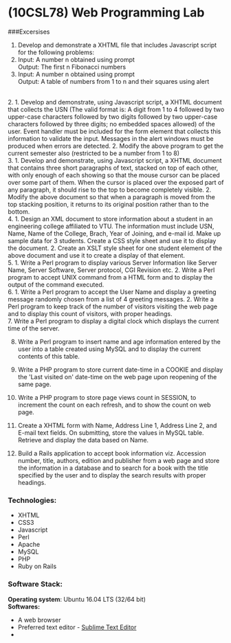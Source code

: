 # (10CSL78) Web Programming Lab
###Excersises
1. Develop and demonstrate a XHTML file that includes Javascript script for the following problems:
  1. Input: A number n obtained using prompt<br>
  Output: The first n Fibonacci numbers
  2. Input: A number n obtained using prompt<br>
  Output: A table of numbers from 1 to n and their squares using alert
<br>
2. 
  1. Develop and demonstrate, using Javascript script, a XHTML document that collects the USN (The valid format is: A digit from 1 to 4 followed by two upper-case characters followed by two digits followed by two upper-case characters followed by three digits; no embedded spaces allowed) of the user. Event handler must be included for the form element that collects this information to validate the input. Messages in the alert windows must be produced when errors are detected.
  2. Modify the above program to get the current semester also (restricted to be a number from 1 to 8)
<br>
3. 
  1. Develop and demonstrate, using Javascript script, a XHTML document that contains three short paragraphs of text, stacked on top of each other, with only enough of each showing so that the mouse cursor can be placed over some part of them. When the cursor is placed over the exposed part of any paragraph, it should rise to the top to become completely visible.
  2. Modify the above document so that when a paragraph is moved from the top stacking position, it returns to its original position rather than to the bottom.
<br>
4. 
  1. Design an XML document to store information about a student in an engineering college affiliated to VTU. The information must include USN, Name, Name of the College, Brach, Year of Joining, and e-mail id. Make up sample data for 3 students. Create a CSS style sheet and use it to display the document.
  2. Create an XSLT style sheet for one student element of the above document and use it to create a display of that element.
<br>
5. 
  1. Write a Perl program to display various Server Information like Server Name, Server Software, Server protocol, CGI Revision etc.
  2. Write a Perl program to accept UNIX command from a HTML form and to display the output of the command executed.
<br>
6. 
  1. Write a Perl program to accept the User Name and display a greeting message randomly chosen from a list of 4 greeting messages.
  2. Write a Perl program to keep track of the number of visitors visiting the web page and to display this count of visitors, with proper headings.
<br>
7. Write a Perl program to display a digital clock which displays the current time of the server.

8. Write a Perl program to insert name and age information entered by the user into a table created using MySQL and to display the current contents of this table.

9. Write a PHP program to store current date-time in a COOKIE and display the 'Last visited on' date-time on the web page upon reopening of the same page.

10. Write a PHP program to store page views count in SESSION, to increment the count on each refresh, and to show the count on web page.

11. Create a XHTML form with Name, Address Line 1, Address Line 2, and E-mail text fields. On submitting, store the values in MySQL table. Retrieve and display the data based on Name.

12. Build a Rails application to accept book information viz. Accession number, title, authors, edition and publisher from a web page and store the information in a database and to search for a book with the title specified by the user and to display the search results with proper headings.

### Technologies:
* XHTML
* CSS3
* Javascript
* Perl
* Apache
* MySQL
* PHP
* Ruby on Rails

### Software Stack:
**Operating system**:	Ubuntu 16.04 LTS (32/64 bit) <br>
**Softwares:**
* A web browser
* Preferred text editor - [Sublime Text Editor](https://www.sublimetext.com/)
* 